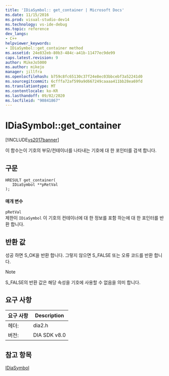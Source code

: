 ```yaml
---
title: 'IDiaSymbol:: get_container | Microsoft Docs'
ms.date: 11/15/2016
ms.prod: visual-studio-dev14
ms.technology: vs-ide-debug
ms.topic: reference
dev_langs:
- C++
helpviewer_keywords:
- IDiaSymbol::get_container method
ms.assetid: 24e832eb-80b3-484c-a41b-11477ec9de99
caps.latest.revision: 9
author: MikeJo5000
ms.author: mikejo
manager: jillfra
ms.openlocfilehash: b759c8fc65130c37f24e8ec03bbcebf3a52241d0
ms.sourcegitcommit: 6cfffa72af599a9d667249caaaa411bb28ea69fd
ms.translationtype: MT
ms.contentlocale: ko-KR
ms.lasthandoff: 09/02/2020
ms.locfileid: "90841867"
---
```

# <a name="idiasymbolget_container"></a>IDiaSymbol::get_container
[!INCLUDE[vs2017banner](../../includes/vs2017banner.md)]

이 함수는이 기호의 부모/컨테이너를 나타내는 기호에 대 한 포인터를 검색 합니다.  
  
## <a name="syntax"></a>구문  
  
```cpp#  
HRESULT get_container(  
   IDiaSymbol **pRetVal  
);  
```  
  
#### <a name="parameters"></a>매개 변수  
 `pRetVal`  
 제한이 `IDiaSymbol` 이 기호의 컨테이너에 대 한 정보를 포함 하는에 대 한 포인터를 반환 합니다.  
  
## <a name="return-value"></a>반환 값  
 성공 하면 S_OK을 반환 합니다. 그렇지 않으면 S_FALSE 또는 오류 코드를 반환 합니다.  
  
> [!NOTE]
> S_FALSE의 반환 값은 해당 속성을 기호에 사용할 수 없음을 의미 합니다.  
  
## <a name="requirements"></a>요구 사항  
  
|요구 사항|Description|  
|-----------------|-----------------|  
|헤더:|dia2.h|  
|버전:|DIA SDK v8.0|  
  
## <a name="see-also"></a>참고 항목  
 [IDiaSymbol](../../debugger/debug-interface-access/idiasymbol.md)
